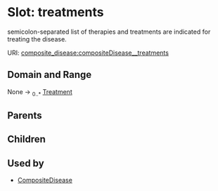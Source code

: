 
# Slot: treatments


semicolon-separated list of therapies and treatments are indicated for treating the disease.

URI: [composite_disease:compositeDisease__treatments](http://w3id.org/ontogpt/composite_disease/compositeDisease__treatments)


## Domain and Range

None &#8594;  <sub>0..\*</sub> [Treatment](Treatment.md)

## Parents


## Children


## Used by

 * [CompositeDisease](CompositeDisease.md)
